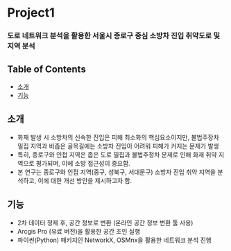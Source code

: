 # Project1
### 도로 네트워크 분석을 활용한 서울시 종로구 중심 소방차 진입 취약도로 및 지역 분석  


## Table of Contents
- [소개](#소개)
- [기능](#기능)

  
## 소개
- 화재 발생 시 소방차의 신속한 진입은 피해 최소화의 핵심요소이지만, 불법주장차 밀집 지역과 비좁은 골목길에는 소방차 진입이 어려워 피해가 커지는 문제가 발생
- 특히, 종로구와 인접 지역은 좁은 도로 밀집과 불법주정차 문제로 인해 화재 취약 지역으로 평가되며, 이에 소방 접근성이 중요함.
- 본 연구는 종로구와 인접 지역(중구, 성북구, 서대문구) 소방차 진입 취약 지역을 분석하고, 이에 대한 개선 방안을 제시하고자 함.


## 기능
- 2차 데이터 정제 후, 공간 정보로 변환 (온라인 공간 정보 변환 툴 사용)
- Arcgis Pro (유료 버전)을 활용한 공간 조인 실행
- 파이썬(Python) 패키지인 NetworkX, OSMnx을 활용한 네트워크 분석 진행
